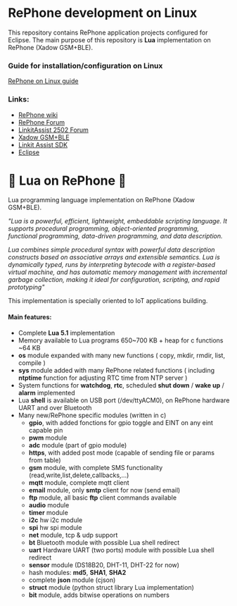 # RePhone development on Linux

This repository contains RePhone application projects configured for Eclipse.
The main purpose of this repository is <b>Lua</b> implementation on RePhone (Xadow GSM+BLE).

### Guide for installation/configuration on Linux
[RePhone on Linux guide](https://github.com/loboris/RePhone_on_Linux/raw/master/Documents/RePhone%20on%20Linux.pdf)<br/>

### Links:
* [RePhone wiki](http://www.seeedstudio.com/wiki/Rephone)
* [RePhone Forum](http://www.seeedstudio.com/forum/viewforum.php?f=71)
* [LinkitAssist 2502 Forum](http://labs.mediatek.com/forums/forums/show/58.page)
* [Xadow GSM+BLE](http://www.seeedstudio.com/wiki/Xadow_GSM%2BBLE)
* [Linkit Assist SDK](http://download.labs.mediatek.com/MediaTek_LinkIt_Assist_2502_SDK_2_0_46.zip)
* [Eclipse](https://www.eclipse.org/downloads/)

# &#x1F539; Lua on RePhone &#x1F539;

Lua programming language implementation on RePhone (Xadow GSM+BLE).

<i>"Lua is a powerful, efficient, lightweight, embeddable scripting language. It supports procedural programming, object-oriented programming, functional programming, data-driven programming, and data description.

Lua combines simple procedural syntax with powerful data description constructs based on associative arrays and extensible semantics.
Lua is dynamically typed, runs by interpreting bytecode with a register-based virtual machine, and has automatic memory management with incremental garbage collection, making it ideal for configuration, scripting, and rapid prototyping"</i>

This implementation is specially oriented to IoT applications building.


#### Main features:

* Complete <b>Lua 5.1</b> implementation
* Memory available to Lua programs 650~700 KB + heap for c functions ~64 KB
* <b>os</b> module expanded with many new functions ( copy, mkdir, rmdir, list, compile )
* <b>sys</b> module added with many RePhone related functions ( including <b>ntptime</b> function for adjusting RTC time from NTP server )
* System functions for <b>watchdog</b>, <b>rtc</b>, scheduled <b>shut down</b> / <b>wake up</b> / <b>alarm</b> implemented
* Lua <B>shell</b> is available on USB port (/dev/ttyACM0), on RePhone hardware UART and over Bluetooth
* Many new/RePhone specific modules (written in c)
  * <b>gpio</b>, with added fonctions for gpio toggle and EINT on any eint capable pin
  * <b>pwm</b> module
  * <b>adc</b> module (part of gpio module)
  * <b>https</b>, with added post mode (capable of sending file or params from table)
  * <b>gsm</b> module, with complete SMS functionality (read,write,list,delete,callbacks,...)
  * <b>mqtt</b> module, complete mqtt client
  * <b>email</b> module, only <b>smtp</b> client for now (send email)
  * <b>ftp</b> module, all basic <b>ftp</b> client commands available
  * <b>audio</b> module
  * <b>timer</b> module
  * <b>i2c</b> hw i2c module
  * <b>spi</b> hw spi module
  * <b>net</b> module, tcp & udp support
  * <b>bt</b> Bluetooth module with possible Lua shell redirect 
  * <b>uart</b> Hardware UART (two ports) module with possible Lua shell redirect 
  * <b>sensor</b> module (DS18B20, DHT-11, DHT-22 for now)
  * hash modules: <b>md5</b>, <b>SHA1</b>, <b>SHA2</b>
  * complete <b>json</b> module (cjson)
  * <b>struct</b> module (python struct library Lua implementation)
  * <b>bit</b> module, adds bitwise operations on numbers
